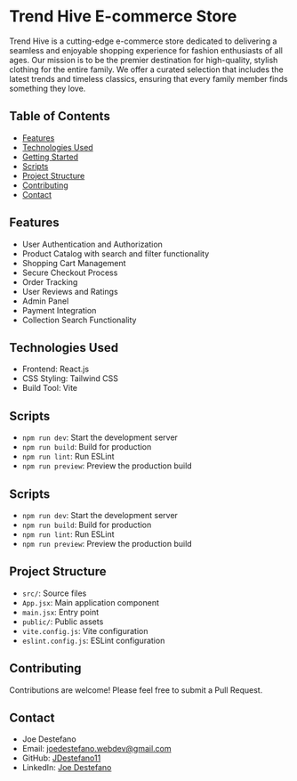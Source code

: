 # Trend Hive E-commerce Store

Trend Hive is a cutting-edge e-commerce store dedicated to delivering a seamless and enjoyable shopping experience for fashion enthusiasts of all ages. Our mission is to be the premier destination for high-quality, stylish clothing for the entire family. We offer a curated selection that includes the latest trends and timeless classics, ensuring that every family member finds something they love.

## Table of Contents
- [Features](#features)
- [Technologies Used](#technologies-used)
- [Getting Started](#getting-started)
- [Scripts](#scripts)
- [Project Structure](#project-structure)
- [Contributing](#contributing)
- [Contact](#contact)

## Features
- User Authentication and Authorization
- Product Catalog with search and filter functionality
- Shopping Cart Management
- Secure Checkout Process
- Order Tracking
- User Reviews and Ratings
- Admin Panel
- Payment Integration
- Collection Search Functionality

## Technologies Used
- Frontend: React.js
- CSS Styling: Tailwind CSS
- Build Tool: Vite

## Scripts

- `npm run dev`: Start the development server
- `npm run build`: Build for production
- `npm run lint`: Run ESLint
- `npm run preview`: Preview the production build

## Scripts
- `npm run dev`: Start the development server
- `npm run build`: Build for production
- `npm run lint`: Run ESLint
- `npm run preview`: Preview the production build

## Project Structure
- `src/`: Source files
- `App.jsx`: Main application component
- `main.jsx`: Entry point
- `public/`: Public assets
- `vite.config.js`: Vite configuration
- `eslint.config.js`: ESLint configuration

## Contributing
Contributions are welcome! Please feel free to submit a Pull Request.

## Contact
- Joe Destefano
- Email: joedestefano.webdev@gmail.com
- GitHub: [JDestefano11](https://github.com/JDestefano11)
- LinkedIn: [Joe Destefano](https://www.linkedin.com/in/joeadestefano/)
